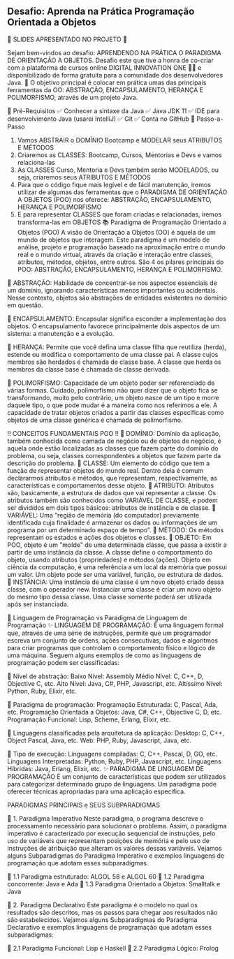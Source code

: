 ## Desafio: Aprenda na Prática Programação Orientada a Objetos 
📜 SLIDES APRESENTADO NO PROJETO 📜

Sejam bem-vindos ao desafio: APRENDENDO NA PRÁTICA O PARADIGMA DE ORIENTAÇÃO A OBJETOS.
Desafio este que tive a honra de co-criar com a plataforma de cursos online DIGITAL INNOVATION ONE 💛🧡 e disponibilizado de forma gratuita para a comunidade dos desenvolvedores Java.
💎 O objetivo principal é colocar em prática umas das principais ferramentas da OO: ABSTRAÇÃO, ENCAPSULAMENTO, HERANÇA E POLIMORFISMO, através de um projeto Java.

🛑 Pré-Requisitos
✅ Conhecer a sintaxe da Java
✅ Java JDK 11
✅ IDE para desenvolvimento Java (usarei IntelliJ)
✅ Git
✅ Conta no GitHub
👣 Passo-a-Passo
1. Vamos ABSTRAIR o DOMÍNIO Bootcamp e MODELAR seus ATRIBUTOS E MÉTODOS
2. Criaremos as CLASSES: Bootcamp, Cursos, Mentorias e Devs e vamos relaciona-las
3. As CLASSES Curso, Mentoria e Devs também serão MODELADOS, ou seja, criaremos seus ATRIBUTOS E MÉTODOS
4. Para que o código fique mais legível e de fácil manutenção, iremos utilizar de algumas das ferramentas que o PARADIGMA DE ORIENTAÇÃO A OBJETOS (POO) nos oferece: ABSTRAÇÃO, ENCAPSULAMENTO, HERANÇA E POLIMORFISMO
5. E para representar CLASSES que foram criadas e relacionadas, iremos transforma-las em OBJETOS
📚 Paradigma de Programação Orientado a Objetos (POO)
A visão de Orientação a Objetos (OO) é aquela de um mundo de objetos que interagem.
Este paradigma é um modelo de análise, projeto e programação baseado na aproximação entre o mundo real e o mundo virtual, através da criação e interação entre classes, atributos, métodos, objetos, entre outros.
São 4 os pilares principais do POO: ABSTRAÇÃO, ENCAPSULAMENTO, HERANÇA E POLIMORFISMO.

🔺 ABSTRAÇÃO:
Habilidade de concentrar-se nos aspectos essenciais de um domínio, ignorando características menos importantes ou acidentais. Nesse contexto, objetos são abstrações de entidades existentes no domínio em questão.

🔺 ENCAPSULAMENTO:
Encapsular significa esconder a implementação dos objetos. O encapsulamento favorece principalmente dois aspectos de um sistema: a manutenção e a evolução.

🔺 HERANÇA:
Permite que você defina uma classe filha que reutiliza (herda), estende ou modifica o comportamento de uma classe pai. A classe cujos membros são herdados é chamada de classe base. A classe que herda os membros da classe base é chamada de classe derivada.

🔺 POLIMORFISMO:
Capacidade de um objeto poder ser referenciado de várias formas. Cuidado, polimorfismo não quer dizer que o objeto fica se transformando, muito pelo contrário, um objeto nasce de um tipo e morre daquele tipo, o que pode mudar é a maneira como nos referimos a ele. A capacidade de tratar objetos criados a partir das classes específicas como objetos de uma classe genérica é chamada de polimorfismo.


‼️ CONCEITOS FUNDAMENTAIS POO ‼️
🔻 DOMÍNIO:
Domínio da aplicação, também conhecida como camada de negócio ou de objetos de negócio, é aquela onde estão localizadas as classes que fazem parte do domínio do problema, ou seja, classes correspondentes a objetos que fazem parte da descrição do problema.
🔻 CLASSE:
Um elemento do código que tem a função de representar objetos do mundo real. Dentro dela é comum declararmos atributos e métodos, que representam, respectivamente, as características e comportamentos desse objeto.
🔻 ATRIBUTO:
Atributos são, basicamente, a estrutura de dados que vai representar a classe. Os atributos também são conhecidos como VARIÁVEL DE CLASSE, e podem ser divididos em dois tipos básicos: atributos de instância e de classe.
🔻 VARIÁVEL:
Uma “região de memória (do computador) previamente identificada cuja finalidade é armazenar os dados ou informações de um programa por um determinado espaço de tempo”.
🔻 MÉTODO:
Os métodos representam os estados e ações dos objetos e classes.
🔻 OBJETO:
Em POO, objeto é um "molde" de uma determinada classe, que passa a existir a partir de uma instância da classe. A classe define o comportamento do objeto, usando atributos (propriedades) e métodos (ações). Objeto em ciência da computação, é uma referência a um local da memória que possui um valor. Um objeto pode ser uma variável, função, ou estrutura de dados.
🔻 INSTÂNCIA:
Uma instância de uma classe é um novo objeto criado dessa classe, com o operador new. Instanciar uma classe é criar um novo objeto do mesmo tipo dessa classe. Uma classe somente poderá ser utilizada após ser instanciada.

🧮 Linguagem de Programação vs Paradigma de Linguagem de Programação
✨ LINGUAGEM DE PROGRAMAÇÃO:
É uma linguagem formal que, através de uma série de instruções, permite que um programador escreva um conjunto de ordens, ações consecutivas, dados e algoritmos para criar programas que controlam o comportamento físico e lógico de uma máquina.
Seguem alguns exemplos de como as linguagens de programação podem ser classificadas:

🔺 Nível de abstração:
Baixo Nível: Assembly
Médio Nível: C, C++, D, Objective C, etc.
Alto Nível: Java, C#, PHP, Javascript, etc.
Altíssimo Nível: Python, Ruby, Elixir, etc.

🔺 Paradigma de programação:
Programação Estruturada: C, Pascal, Ada, etc.
Programação Orientada a Objetos: Java, C#, C++, Objective C, D, etc.
Programação Funcional: Lisp, Scheme, Erlang, Elixir, etc.

🔺 Linguagens classificadas pela arquitetura da aplicação:
Desktop: C, C++, Object Pascal, Java, etc.
Web: PHP, Ruby, Javascript, Java, etc.

🔺 Tipo de execução:
Linguagens compiladas: C, C++, Pascal, D, GO, etc.
Linguagens Interpretadas: Python, Ruby, PHP, Javascript, etc.
Linguagens Hibridas: Java, Erlang, Elixir, etc.
✨ PARADIGMA DE LINGUAGEM DE PROGRAMAÇÃO
É um conjunto de características que podem ser utilizados para categorizar determinado grupo de linguagens. Um paradigma pode oferecer técnicas apropriadas para uma aplicação específica.

PARADIGMAS PRINCIPAIS e SEUS SUBPARADIGMAS

🔸 1. Paradigma Imperativo
Neste paradigma, o programa descreve o processamento necessário para solucionar o problema. Assim, o paradigma imperativo é caracterizado por execução sequencial de instruções, pelo uso de variáveis que representam posições de memória e pelo uso de instruções de atribuição que alteram os valores dessas variáveis.
Vejamos alguns Subparadigmas do Paradigma Imperativo e exemplos linguagens de programação que adotam esses subparadigmas.

🔸 1.1 Paradigma estruturado: ALGOL 58 e ALGOL 60
🔸 1.2 Paradigma concorrente: Java e Ada
🔸 1.3 Paradigma Orientado a Objetos: Smalltalk e Java

🔹 2. Paradigma Declarativo
Este paradigma é o modelo no qual os resultados são descritos, mas os passos para chegar aos resultados não são estabelecidos.
Vejamos alguns Subparadigmas do Paradigma Declarativo e exemplos linguagens de programação que adotam esses subparadigmas:

🔹 2.1 Paradigma Funcional: Lisp e Haskell
🔹 2.2 Paradigma Lógico: Prolog

